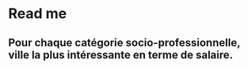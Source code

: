 # Read me

## Pour chaque catégorie socio-professionnelle, ville la plus intéressante en terme de salaire.

